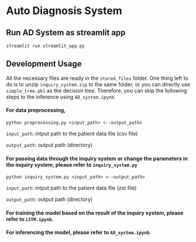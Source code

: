# Auto Diagnosis System

## Run AD System as streamlit app
```
streamlit run streamlit_app.py
```

## Development Usage
All the necessary files are ready in the `stored_files` folder. One thing left to do is to unzip `inquiry_system.zip` to the same folder, or you can directly use `simple_tree.pkl` as the decision tree. 
Therefore, you can skip the following steps to the inference using `AD_system.ipynb`.

#### For data preprocessing,
```
python preprocessing.py <input_path> <--output_path>
```
`input_path`: intput path to the patient data file (csv file)

`output_path`: output path (directory)

#### For passing data through the inquiry system or change the parameters in the inquiry system, please refer to `inquiry_system.py`
```
python inquiry_system.py <input_path> <--output_path>
```
`input_path`: intput path to the patient data file (zst file)

`output_path`: output path (directory)

#### For training the model based on the result of the inquiry system, please refer to `LSTM.ipynb`.

#### For inferencing the model, please refer to `AD_system.ipynb`.
